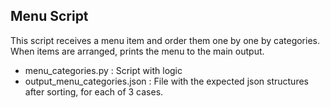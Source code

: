 ## Menu Script ##

This script receives a menu item and order them one by one by categories.
When items are arranged, prints the menu to the main output.

- menu_categories.py : Script with logic
- output_menu_categories.json : File with the expected json structures after sorting, for each of 3 cases.